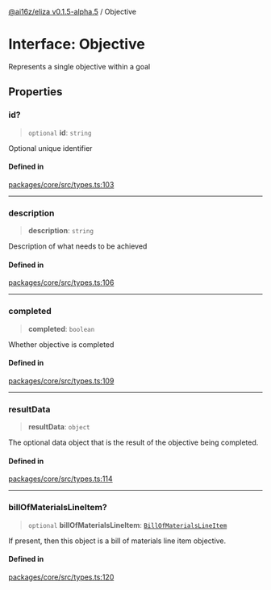 [@ai16z/eliza v0.1.5-alpha.5](../index.md) / Objective

# Interface: Objective

Represents a single objective within a goal

## Properties

### id?

> `optional` **id**: `string`

Optional unique identifier

#### Defined in

[packages/core/src/types.ts:103](https://github.com/roschler/eliza/blob/main/packages/core/src/types.ts#L103)

***

### description

> **description**: `string`

Description of what needs to be achieved

#### Defined in

[packages/core/src/types.ts:106](https://github.com/roschler/eliza/blob/main/packages/core/src/types.ts#L106)

***

### completed

> **completed**: `boolean`

Whether objective is completed

#### Defined in

[packages/core/src/types.ts:109](https://github.com/roschler/eliza/blob/main/packages/core/src/types.ts#L109)

***

### resultData

> **resultData**: `object`

The optional data object that is the result of the objective
  being completed.

#### Defined in

[packages/core/src/types.ts:114](https://github.com/roschler/eliza/blob/main/packages/core/src/types.ts#L114)

***

### billOfMaterialsLineItem?

> `optional` **billOfMaterialsLineItem**: [`BillOfMaterialsLineItem`](../type-aliases/BillOfMaterialsLineItem.md)

If present, then this object is a bill of materials line
 item objective.

#### Defined in

[packages/core/src/types.ts:120](https://github.com/roschler/eliza/blob/main/packages/core/src/types.ts#L120)
